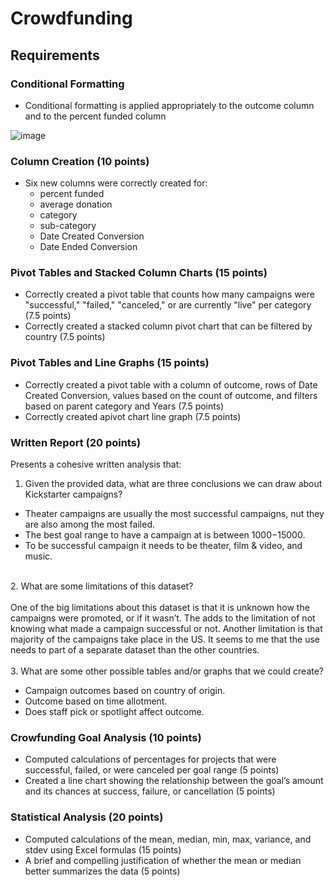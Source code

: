 # Crowdfunding 

## Requirements

### Conditional Formatting 
* Conditional formatting is applied appropriately to the outcome column and to the percent funded column 

![image](https://user-images.githubusercontent.com/113384120/217120064-4a6d9676-c9c5-4423-bc27-3aee54901694.png)


### Column Creation (10 points)
* Six new columns were correctly created for:
  * percent funded
  * average donation
  * category
  * sub-category
  * Date Created Conversion
  * Date Ended Conversion

### Pivot Tables and Stacked Column Charts (15 points)
* Correctly created a pivot table that counts how many campaigns were "successful," "failed," "canceled," or are currently "live" per category (7.5 points)
* Correctly created a stacked column pivot chart that can be filtered by country (7.5 points)

### Pivot Tables and Line Graphs (15 points)
* Correctly created a pivot table with a column of outcome, rows of Date Created Conversion, values based on the count of outcome, and filters based on parent category and Years (7.5 points)
* Correctly created apivot chart line graph (7.5 points)

### Written Report (20 points)
Presents a cohesive written analysis that:

1. Given the provided data, what are three conclusions we can draw about Kickstarter campaigns? <br>

* Theater campaigns are usually the most successful campaigns, nut they are also among the most failed.
* The best goal range to have a campaign at is between $1000-$15000.
* To be successful campaign it needs to be theater, film & video, and music.<br> 
<br>
2. What are some limitations of this dataset?<br>
<br>One of the big limitations about this dataset is that it is unknown how the campaigns were promoted, or if it wasn’t. The adds to the limitation of not knowing what made a campaign successful or not. Another limitation is that majority of the campaigns take place in the US. It seems to me that the use needs to part of a separate dataset than the other countries.<br>
<br>
3. What are some other possible tables and/or graphs that we could create? <br>

* Campaign outcomes based on country of origin.
* Outcome based on time allotment.
* Does staff pick or spotlight affect outcome.

### Crowfunding Goal Analysis (10 points)
* Computed calculations of percentages for projects that were successful, failed, or were canceled per goal range (5 points)
* Created a line chart showing the relationship between the goal’s amount and its chances at success, failure, or cancellation (5 points)

### Statistical Analysis (20 points)
* Computed calculations of the mean, median, min, max, variance, and stdev using Excel formulas (15 points)
* A brief and compelling justification of whether the mean or median better summarizes the data (5 points)

